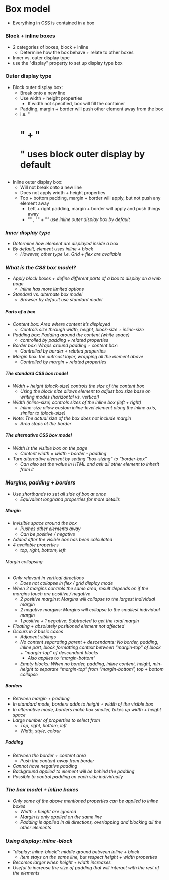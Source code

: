 # Box model

- Everything in CSS is contained in a box

### Block + inline boxes

- 2 categories of boxes, block + inline
  - Determine how the box behave + relate to other boxes
- Inner vs. outer display type
- use the "display" property to set up display type box

### Outer display type

- Block outer display box:
  - Break onto a new line
  - Use width + height properties
    - If width not specified, box will fill the container
  - Padding, margin + border will push other element away from the box
  - i.e. "<h1>" + "<p>" uses block outer display by default
- Inline outer display box:
  - Will not break onto a new line
  - Does not apply width + height properties
  - Top + bottom padding, margin + border will apply, but not push any element away
    - Left + right padding, margin + border will apply and push things away
    - "<a>" , "<span>" + "<em>" use inline outer display box by default

### Inner display type

- Determine how element are displayed inside a box
- By default, element uses inline + block
	- However, other type i.e. Grid + flex are available

### What is the CSS box model?

- Apply block boxes + define different parts of a box to display on a web page
	- Inline has more limited options
- Standard vs. alternate box model
	- Browser by default use standard model
##### Parts of a box

- Content box: Area where content it’s displayed
	- Controls size through width, height, block-size + inline-size
- Padding box: Padding around the content (white space)
	- controlled by padding + related properties
- Border box: Wraps around padding + content box:
	- Controlled by border + related properties
- Margin box: the outmost layer, wrapping all the element above
	- Controlled by margin + related properties

##### The standard CSS box model

- Width + height (block-size) controls the size of the content box
	- Using the block size allows element to adjust box size base on writing modes (horizontal vs. vertical)
- Width (inline-size) controls sizes of the inline box (left + right)
	- Inline-size allow custom inline-level element along the inline axis, similar to (block-size)
- Note: The actual size of the box does not include margin
	- Area stops at the border

##### The alternative CSS box model

- Width is the visible box on the page
	- Content width = width - border - padding
- Turn alternative element by setting “box-sizing” to “border-box”
	- Can also set the value in HTML and ask all other element to inherit from it

### Margins, padding + borders

- Use shorthands to set all side of box at once
	- Equivalent longhand properties for more details

##### Margin

- Invisible space around the box
	- Pushes other elements away
	- Can be positive / negative
- Added after the visible box has been calculated
- 4 available properties
	- top, right, bottom, left

###### Margin collapsing

- Only relevant in vertical directions
	- Does not collapse in flex / grid display mode
- When 2 margins controls the same area, result depends on if the margins touch are positive / negative
	- 2 positive margins: Margins will collapse to the largest individual margin
	- 2 negative margins: Margins will collapse to the smallest individual margin
	- 1 positive + 1 negative: Subtracted to get the total margin
- Floating + absolutely positioned element not affected
- Occurs in 3 basic cases
	- Adjacent siblings
	- No content separating parent + descendants: No border, padding, inline part, block formatting context between “margin-top” of block + “margin-top” of descendant blocks
		- Also applies to “margin-bottom”
	- Empty blocks: When no border, padding, inline content, height, min-height to separate “margin-top” from “margin-bottom”, top + bottom collapse

##### Borders

- Between margin + padding
- In standard mode, borders adds to height + width of the visible box
- In alternative mode, borders make box smaller, takes up width + height space
- Large number of properties to select from
	- Top, right, bottom, left
	- Width, style, colour

##### Padding

- Between the border + content area
	- Push the content away from border
- Cannot have negative padding
- Background applied to element will be behind the padding
- Possible to control padding on each side individually

### The box model + inline boxes

- Only some of the above mentioned properties can be applied to inline boxes
	- Width + height are ignored
	- Margin is only applied on the same line
	- Padding is applied in all directions, overlapping and blocking all the other elements

### Using display: inline-block

- “display: inline-block”: middle ground between inline + block
	- Item stays on the same line, but respect height + width properties
- Becomes larger when height + width increases
- Useful to increase the size of padding that will interact with the rest of the elements